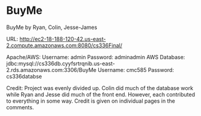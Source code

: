 # BuyMe
BuyMe by Ryan, Colin, Jesse-James

URL: http://ec2-18-188-120-42.us-east-2.compute.amazonaws.com:8080/cs336Final/

Apache/AWS: Username: admin Password: adminadmin AWS Database: jdbc:mysql://cs336db.cyyfsrtrqnib.us-east-2.rds.amazonaws.com:3306/BuyMe Username: cmc585 Password: cs336databse

Credit: Project was evenly divided up. Colin did much of the database work while Ryan and Jesse did much of the front end. However, each contributed to everything in some way. Credit is given on individual pages in the comments. 
